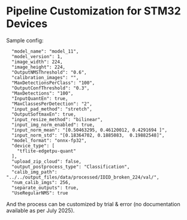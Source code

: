 # Pipeline Customization for STM32 Devices

Sample config:

```
  "model_name": "model_11",
  "model_version": 1,
  "image_width": 224,
  "image_height": 224,
  "OutputNMSThreshold": "0.6",
  "calibration_images": "",
  "MaxDetectionsPerClass": "100",
  "OutputConfThreshold": "0.3",
  "MaxDetections": "100",
  "InputQuantEn": true,
  "MaxClassesPerDetection": "2",
  "input_pad_method": "stretch",
  "OutputSoftmaxEn": true,
  "input_resize_method": "bilinear",
  "input_img_norm_enabled": true,
  "input_norm_mean": "[0.50463295, 0.46120012, 0.4291694 ]",
  "input_norm_std": "[0.18364702, 0.1885083,  0.19882548]",
  "model_format": "onnx-fp32",
  "device_type": [
    "tflite-edgetpu-quant"
  ],
  "upload_zip_cloud": false,
  "output_postprocess_type": "Classification",
  "calib_img_path": "../../output_files/data/processed/IDID_broken_224/val/",
  "num_calib_imgs": 256,
  "separate_outputs": true,
  "UseRegularNMS": true
```

And the process can be customized by trial & error (no documentation available as per July 2025).
